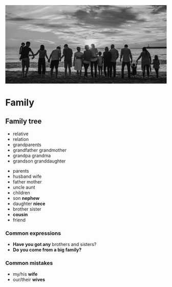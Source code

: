 ![Family](https://raw.githubusercontent.com/llp103ping/images/master/001_Family.jpg)


# Family


## Family tree
+ relative
+ relation
+ grandparents
+ grandfather grandmother
+ grandpa grandma
+ grandson granddaughter
 <!-- more -->
+ parents
+ husband wife 
+ father mother
+ uncle aunt
+ children 
+ son **nephew**
+ daughter **niece**
+ brother sister
+ **cousin**
+ friend


### Common expressions
+ **Have you got any** brothers and sisters?
+ **Do you come from a big family?**


### Common mistakes
+ my/his **wife**
+ our/their **wives**

